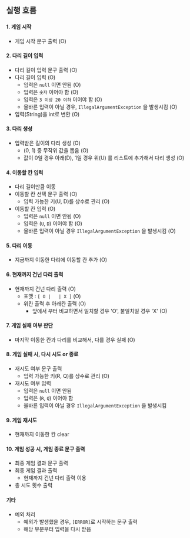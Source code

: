 ## 실행 흐름
#### 1. 게임 시작
* 게임 시작 문구 출력 (O)

#### 2. 다리 길이 입력
* 다리 길이 입력 문구 출력 (O)
* 다리 길이 입력 (O)
  * 입력은 `null` 이면 안됨 (O)
  * 입력은 `숫자` 이어야 함 (O)
  * 입력은 `3 이상 20 이하` 이어야 함 (O)
  * 올바른 입력이 아닐 경우, `IllegalArgumentException` 을 발생시킴 (O)
* 입력(String)을 int로 변환 (O)

#### 3. 다리 생성
* 입력받은 길이의 다리 생성 (O)
  * (0, 1) 중 무작위 값을 뽑음 (O)
  * 값이 0일 경우 아래(D), 1일 경우 위(U) 를 리스트에 추가해서 다리 생성 (O)

#### 4. 이동할 칸 입력
* 다리 길이만큼 이동
* 이동할 칸 선택 문구 출력 (O)
  * 입력 가능한 키(U, D)를 상수로 관리 (O)
* 이동할 칸 입력 (O)
  * 입력은 `null` 이면 안됨 (O)
  * 입력은 (`U`, `D`) 이어야 함 (O)
  * 올바른 입력이 아닐 경우 `IllegalArgumentException` 을 발생시킴 (O)

#### 5. 다리 이동
* 지금까지 이동한 다리에 이동할 칸 추가 (O)

#### 6. 현재까지 건넌 다리 출력
* 현재까지 건넌 다리 출력 (O)
  * 포맷 : `[ O |   | X ]` (O)
  * 위칸 출력 후 아래칸 출력 (O)
    * 앞에서 부터 비교하면서 일치할 경우 'O', 불일치일 경우 'X' (O)

#### 7. 게임 실패 여부 판단
* 마지막 이동한 칸과 다리를 비교해서, 다를 경우 실패 (O)

#### 8. 게임 실패 시, 다시 시도 or 종료
* 재시도 여부 문구 출력
  * 입력 가능한 키(R, Q)를 상수로 관리 (O)
* 재시도 여부 입력
  * 입력은 `null` 이면 안됨
  * 입력은 (`R`, `Q`) 이어야 함
  * 올바른 입력이 아닐 경우 `IllegalArgumentException` 을 발생시킴

#### 9. 게임 재시도
* 현재까지 이동한 칸 clear

#### 10. 게임 성공 시, 게임 종료 문구 출력
* 최종 게임 결과 문구 출력
* 최종 게임 결과 출력
  * 현재까지 건넌 다리 출력 이용
* 총 시도 횟수 출력

#### 기타
* 예외 처리
  * 예외가 발생했을 경우, `[ERROR]`로 시작하는 문구 출력
  * 해당 부분부터 입력을 다시 받음
